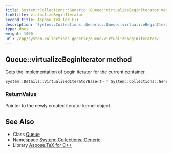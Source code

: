 ```yaml
---
title: System::Collections::Generic::Queue::virtualizeBeginIterator method
linktitle: virtualizeBeginIterator
second_title: Aspose.TeX for C++
description: 'System::Collections::Generic::Queue::virtualizeBeginIterator method. Gets the implementation of begin iterator for the current container in C++.'
type: docs
weight: 1000
url: /cpp/system.collections.generic/queue/virtualizebeginiterator/
---
```

## Queue::virtualizeBeginIterator method


Gets the implementation of begin iterator for the current container.

```cpp
System::Details::VirtualizedIteratorBase<T> * System::Collections::Generic::Queue<T>::virtualizeBeginIterator() override
```


### ReturnValue

Pointer to the newly created iterator kernel object.

## See Also

* Class [Queue](../)
* Namespace [System::Collections::Generic](../../)
* Library [Aspose.TeX for C++](../../../)
